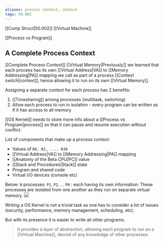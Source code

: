 ```yaml
---
aliases: process context, context
tags: 50.002
---
```

[[Comp Struct|50.002]]
[[Virtual Machine]]

[[Process vs Program]]

## A Complete Process Context
[[Complete Process Context]]
[[Virtual Memory|Previously]] we learned that each process has its own [[Virtual Address|VA]] to [[Memory Addressing|PA]] mapping we call as part of a process [[Context switch|context]], hence allowing it to run on its own [[Virtual Memory]].

Assigning a separate context for each process has 2 benefits:
1. [[Timesharing]] among processes (multitask, switching)
2. Allow each process to run in isolation - every program can be written as if it has access to all memory

[[OS Kernel]] needs to store more info about a [[Process vs Program|process]] so that it can pause and resume execution without conflict.

List of components that make up a process context:
- Values of `R0, R1, ..., R30`
- [[Virtual Address|VA]] to [[Memory Addressing|PA]] mapping
- [[Anatomy of the Beta CPU|PC]] value
- [[Stack and Procedures|Stack]] state
- Program and shared code
- Virtual I/O devices (console etc)

Below: `N` processes: `P1`, `P2`, ... `PN` : each having its own information:
These processes are isolated from one another as they run on separate virtual memory.
![](https://dropbox.com/s/fvo6fllqrwwg2qr/context.png?raw=1)

Writing a OS Kernel is not a trivial task as one has to consider a lot of issues (security, performance, memory management, scheduling, etc).

But with its presence it is easier to write all other programs.

> It provides a layer of abstraction, allowing each program to run on a [[Virtual Machine]], devoid of any knowledge of other processes.
